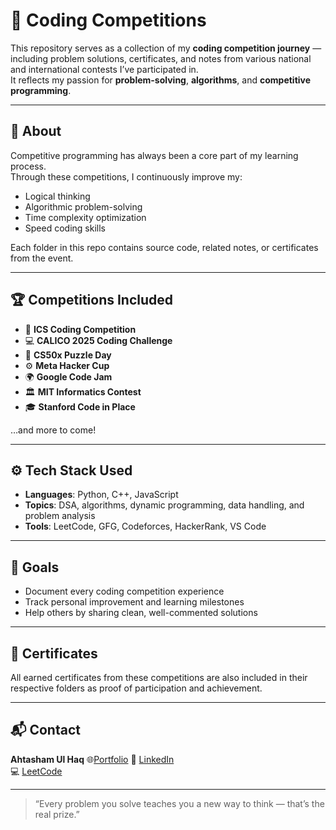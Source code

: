 # 🧩 Coding Competitions

This repository serves as a collection of my **coding competition journey** — including problem solutions, certificates, and notes from various national and international contests I’ve participated in.  
It reflects my passion for **problem-solving**, **algorithms**, and **competitive programming**.

---

## 🏁 About
Competitive programming has always been a core part of my learning process.  
Through these competitions, I continuously improve my:
- Logical thinking  
- Algorithmic problem-solving  
- Time complexity optimization  
- Speed coding skills  

Each folder in this repo contains source code, related notes, or certificates from the event.

---

## 🏆 Competitions Included
- 🏅 **ICS Coding Competition**  
- 💻 **CALICO 2025 Coding Challenge**  
- 🧠 **CS50x Puzzle Day**  
- ⚙️ **Meta Hacker Cup**  
- 🌍 **Google Code Jam**  
- 🏛️ **MIT Informatics Contest**  
- 🎓 **Stanford Code in Place**

…and more to come!

---

## ⚙️ Tech Stack Used
- **Languages**: Python, C++, JavaScript  
- **Topics**: DSA, algorithms, dynamic programming, data handling, and problem analysis  
- **Tools**: LeetCode, GFG, Codeforces, HackerRank, VS Code

---

## 🎯 Goals
- Document every coding competition experience  
- Track personal improvement and learning milestones  
- Help others by sharing clean, well-commented solutions  

---

## 📜 Certificates
All earned certificates from these competitions are also included in their respective folders as proof of participation and achievement.

---

## 📬 Contact
**Ahtasham Ul Haq**
🌐[Portfolio](www.ahtashamulhaq.site)
🔗 [LinkedIn](https://www.linkedin.com/in/mr-ahtasham-ul-haq/)  
💻 [LeetCode](https://leetcode.com/u/mr-ahtashamulhaq/)  

---

> “Every problem you solve teaches you a new way to think — that’s the real prize.”

